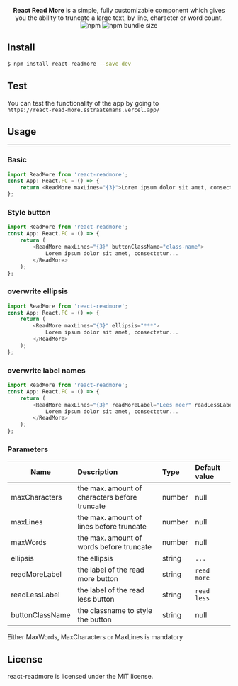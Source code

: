 <p align="center">
  <b>React Read More</b> is a simple, fully customizable component which gives you the ability to truncate a large text, by line, character or word count.
 <br/>
  <img alt="npm" src="https://img.shields.io/npm/v/@sstraatemans/react-readmore">
  <img alt="npm bundle size" src="https://img.shields.io/bundlephobia/min/@sstraatemans/react-readmore">
</p>

## Install

```bash
$ npm install react-readmore --save-dev
```

## Test

You can test the functionality of the app by going to  
`https://react-read-more.sstraatemans.vercel.app/`

## Usage

---

### Basic

```js
import ReadMore from 'react-readmore';
const App: React.FC = () => {
    return <ReadMore maxLines="{3}">Lorem ipsum dolor sit amet, consectetur...</ReadMore>;
};
```

### Style button

```js
import ReadMore from 'react-readmore';
const App: React.FC = () => {
    return (
        <ReadMore maxLines="{3}" buttonClassName="class-name">
            Lorem ipsum dolor sit amet, consectetur...
        </ReadMore>
    );
};
```

### overwrite ellipsis

```js
import ReadMore from 'react-readmore';
const App: React.FC = () => {
    return (
        <ReadMore maxLines="{3}" ellipsis="***">
            Lorem ipsum dolor sit amet, consectetur...
        </ReadMore>
    );
};
```

### overwrite label names

```js
import ReadMore from 'react-readmore';
const App: React.FC = () => {
    return (
        <ReadMore maxLines="{3}" readMoreLabel="Lees meer" readLessLabel="Lees minder">
            Lorem ipsum dolor sit amet, consectetur...
        </ReadMore>
    );
};
```

### Parameters

| Name            | Description                                   | Type   | Default value |
| --------------- | :-------------------------------------------- | :----- | :------------ |
| maxCharacters   | the max. amount of characters before truncate | number | null          |
| maxLines        | the max. amount of lines before truncate      | number | null          |
| maxWords        | the max. amount of words before truncate      | number | null          |
| ellipsis        | the ellipsis                                  | string | `...`         |
| readMoreLabel   | the label of the read more button             | string | `read more`   |
| readLessLabel   | the label of the read less button             | string | `read less`   |
| buttonClassName | the classname to style the button             | string | null          |

Either MaxWords, MaxCharacters or MaxLines is mandatory

## License

react-readmore is licensed under the MIT license.
